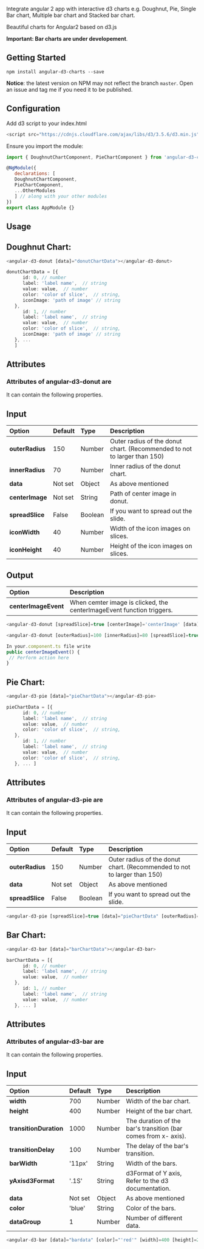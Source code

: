 Integrate angular 2 app with interactive d3 charts e.g. Doughnut, Pie, Single Bar chart, Multiple bar chart and Stacked bar chart.

Beautiful charts for Angular2 based on d3.js

**Important: Bar charts are under developement**.

## Getting Started
    npm install angular-d3-charts --save
    
**Notice**: the latest version on NPM may not reflect the branch `master`. Open an issue and tag me if you need it to be published.

## Configuration

Add d3 script to your index.html
```javascript
<script src="https://cdnjs.cloudflare.com/ajax/libs/d3/3.5.6/d3.min.js" charset="utf-8"></script>
```

Ensure you import the module:

```javascript
import { DoughnutChartComponent, PieChartComponent } from 'angular-d3-charts'; // this is needed!

@NgModule({
   declarations: [ 
   DoughnutChartComponent, 
   PieChartComponent, 
   ...OtherModules 
   ] // along with your other modules
})
export class AppModule {}
```
## Usage
## Doughnut Chart: 
```ts
<angular-d3-donut [data]="donutChartData"></angular-d3-donut>   
```
```ts
donutChartData = [{
      id: 0, // number
      label: 'label name',  // string
      value: value,  // number
      color: 'color of slice',  // string,
      iconImage: 'path of image' // string
   },
      id: 1, // number
      label: 'label name',  // string
      value: value,  // number
      color: 'color of slice',  // string,
      iconImage: 'path of image' // string
   }, ...
   ]
```

## Attributes

### Attributes of angular-d3-donut are

It can contain the following properties.
## Input
| Option        | Default       | Type   | Description  |
| :------------ | :------------ | :----- | :--------- |
| __outerRadius__     | 150 | Number | Outer radius of the donut chart. (Recommended to not to larger than 150) |
| __innerRadius__   |  70 |  Number | Inner radius of the donut chart. |
| __data__    | Not set | Object | As above mentioned |
| __centerImage__   |  Not set |  String | Path of center image in donut. |
| __spreadSlice__    | False | Boolean | If you want to spread out the slide.
| __iconWidth__    | 40 | Number | Width of the icon images on slices.
| __iconHeight__    | 40 | Number | Height of the icon images on slices.

## Output
| Option |Description |
| :------------ |:--------- |
| __centerImageEvent__ | When cemter image is clicked, the centerImageEvent function triggers.  |


```ts
<angular-d3-donut [spreadSlice]=true [centerImage]='centerImage' [data]="donutChartData" (centerImageEvent)="centerImageEvent()"></angular-d3-donut>
```

```ts
<angular-d3-donut [outerRadius]=100 [innerRadius]=80 [spreadSlice]=true [data]="piedata" (centerImageEvent)="centerImageEvent()"></angular-d3-donut>
```

```ts
In your.component.ts file write
public centerImageEvent() {
 // Perform action here
}
```

## Pie Chart: 
```ts
<angular-d3-pie [data]="pieChartData"></angular-d3-pie>   
```
```ts
pieChartData = [{
      id: 0, // number
      label: 'label name',  // string
      value: value,  // number
      color: 'color of slice',  // string,
   },
      id: 1, // number
      label: 'label name',  // string
      value: value,  // number
      color: 'color of slice',  // string,
   }, ... ]
```

## Attributes

### Attributes of angular-d3-pie are

It can contain the following properties.
## Input
| Option        | Default       | Type   | Description  |
| :------------ | :------------ | :----- | :--------- |
| __outerRadius__     | 150 | Number | Outer radius of the donut chart. (Recommended to not to larger than 150) |
| __data__    | Not set | Object | As above mentioned |
| __spreadSlice__    | False | Boolean | If you want to spread out the slide.

```ts
<angular-d3-pie [spreadSlice]=true [data]="pieChartData" [outerRadius]=90></angular-d3-pie>
```

## Bar Chart: 
```ts
<angular-d3-bar [data]="barChartData"></angular-d3-bar>   
```
```ts
barChartData = [{
      id: 0, // number
      label: 'label name',  // string
      value: value,  // number
   },
      id: 1, // number
      label: 'label name',  // string
      value: value,  // number
   }, ... ]
```

## Attributes

### Attributes of angular-d3-bar are

It can contain the following properties.
## Input
| Option        | Default       | Type   | Description  |
| :------------ | :------------ | :----- | :--------- |
| __width__     | 700 | Number | Width of the bar chart. |
| __height__     | 400 | Number | Height of the bar chart. |
| __transitionDuration__ | 1000 | Number | The duration of the bar's transition (bar comes from x- axis). |
| __transitionDelay__     | 100 | Number | The delay of the bar's transition.  |
| __barWidth__     | '11px' | String | Width of the bars. |
| __yAxisd3Format__     | '.1S' | String | d3Format of Y axis, Refer to the d3 documentation. |
| __data__    | Not set | Object | As above mentioned |
| __color__    | 'blue' | String | Color of the bars. |
| __dataGroup__    | 1 | Number | Number of different data. |

```ts
<angular-d3-bar [data]="bardata" [color]="'red'" [width]=400 [height]=200 [transitionDuration]=1000 [transitionDelay]=30 [barWidth]="'16px'"></angular-d3-bar>
```
